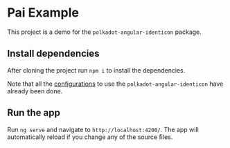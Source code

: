 # Pai Example

This project is a demo for the `polkadot-angular-identicon` package.

## Install dependencies

After cloning the project run `npm i` to install the dependencies.

Note that all the [configurations](https://github.com/RidOne-technologies/polkadot-angular-identicon) to use the `polkadot-angular-identicon` have already been done.

## Run the app

Run `ng serve` and  navigate to `http://localhost:4200/`. The app will automatically reload if you change any of the source files.